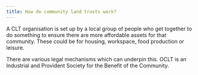 ```yaml
---
title: How do community land trusts work?
---
```

A CLT organisation is set up by a local group of people who get together to do something to ensure there are more affordable assets for that community. These could be for housing, workspace, food production or leisure.

There are various legal mechanisms which can underpin this. OCLT is an Industrial and Provident Society for the Benefit of the Community.